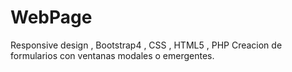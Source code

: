 # WebPage
Responsive design , Bootstrap4 , CSS , HTML5 , PHP
Creacion de formularios con ventanas modales o emergentes.
